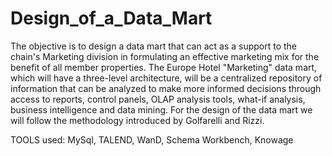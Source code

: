 # Design_of_a_Data_Mart

The objective is to design a data mart that can act as a support to the chain's Marketing division in formulating an effective marketing mix for the benefit of all member properties. 
The Europe Hotel "Marketing" data mart, which will have a three-level architecture, will be a centralized repository of information that can be analyzed to make more informed decisions through access to reports, control panels, OLAP analysis tools, what-if analysis, business intelligence and data mining. 
For the design of the data mart we will follow the methodology introduced by Golfarelli and Rizzi. 

TOOLS used: MySql, TALEND, WanD, Schema Workbench, Knowage
